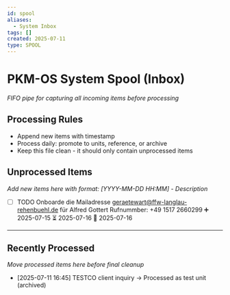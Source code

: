```yaml
---
id: spool
aliases:
  - System Inbox
tags: []
created: 2025-07-11
type: SPOOL
---
```


# PKM-OS System Spool (Inbox)

_FIFO pipe for capturing all incoming items before processing_

## Processing Rules

- Append new items with timestamp
- Process daily: promote to units, reference, or archive
- Keep this file clean - it should only contain unprocessed items

## Unprocessed Items

_Add new items here with format: [YYYY-MM-DD HH:MM] - Description_

- [ ] TODO Onboarde die Mailadresse geraetewart@ffw-langlau-rehenbuehl.de für Alfred Gottert Rufnummber: +49 1517 2660299 ➕ 2025-07-15 ⏳ 2025-07-16 📅 2025-07-16

---

## Recently Processed

_Move processed items here before final cleanup_

- [2025-07-11 16:45] TESTCO client inquiry → Processed as test unit (archived)
